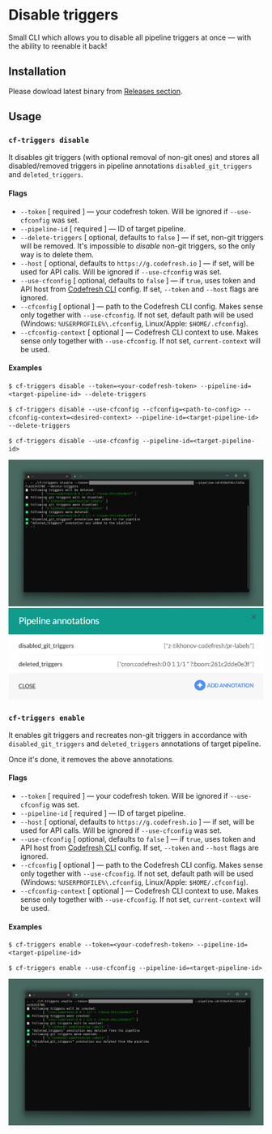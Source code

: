 # Disable triggers

Small CLI which allows you to disable all pipeline triggers at once — with the
ability to reenable it back!

## Installation

Please dowload latest binary from
[Releases section](https://github.com/codefresh-support/disable-triggers/releases).

## Usage

### `cf-triggers disable`

It disables git triggers (with optional removal of non-git ones) and stores all
disabled/removed triggers in pipeline annotations `disabled_git_triggers` and
`deleted_triggers`.

#### Flags

- `--token` [ required ] — your codefresh token. Will be ignored if
  `--use-cfconfig` was set.
- `--pipeline-id` [ required ] — ID of target pipeline.
- `--delete-triggers` [ optional, defaults to `false` ] — if set, non-git
  triggers will be removed. It's impossible to _disable_ non-git triggers, so
  the only way is to delete them.
- `--host` [ optional, defaults to `https://g.codefresh.io` ] — if set, will be
  used for API calls. Will be ignored if `--use-cfconfig` was set.
- `--use-cfconfig` [ optional, defaults to `false` ] — if `true`, uses token and
  API host from [Codefresh CLI](https://codefresh-io.github.io/cli/) config. If
  set, `--token` and `--host` flags are ignored.
- `--cfconfig` [ optional ] — path to the Codefresh CLI config. Makes sense only
  together with `--use-cfconfig`. If not set, default path will be used
  (Windows: `%USERPROFILE%\.cfconfig`, Linux/Apple: `$HOME/.cfconfig`).
- `--cfconfig-context` [ optional ] — Codefresh CLI context to use. Makes sense
  only together with `--use-cfconfig`. If not set, `current-context` will be
  used.

#### Examples

```Shell
$ cf-triggers disable --token=<your-codefresh-token> --pipeline-id=<target-pipeline-id> --delete-triggers
```

```Shell
$ cf-triggers disable --use-cfconfig --cfconfig=<path-to-config> --cfconfig-context=<desired-context> --pipeline-id=<target-pipeline-id> --delete-triggers
```

```Shell
$ cf-triggers disable --use-cfconfig --pipeline-id=<target-pipeline-id>
```

![Disable triggers example](./assets/disable-example.png)
![Annotations example](./assets/annotations-example.png)

### `cf-triggers enable`

It enables git triggers and recreates non-git triggers in accordance with
`disabled_git_triggers` and `deleted_triggers` annotations of target pipeline.

Once it's done, it removes the above annotations.

#### Flags

- `--token` [ required ] — your codefresh token. Will be ignored if
  `--use-cfconfig` was set.
- `--pipeline-id` [ required ] — ID of target pipeline.
- `--host` [ optional, defaults to `https://g.codefresh.io` ] — if set, will be
  used for API calls. Will be ignored if `--use-cfconfig` was set.
- `--use-cfconfig` [ optional, defaults to `false` ] — if `true`, uses token and
  API host from [Codefresh CLI](https://codefresh-io.github.io/cli/) config. If
  set, `--token` and `--host` flags are ignored.
- `--cfconfig` [ optional ] — path to the Codefresh CLI config. Makes sense only
  together with `--use-cfconfig`. If not set, default path will be used
  (Windows: `%USERPROFILE%\.cfconfig`, Linux/Apple: `$HOME/.cfconfig`).
- `--cfconfig-context` [ optional ] — Codefresh CLI context to use. Makes sense
  only together with `--use-cfconfig`. If not set, `current-context` will be
  used.

#### Examples

```Shell
$ cf-triggers enable --token=<your-codefresh-token> --pipeline-id=<target-pipeline-id>
```

```Shell
$ cf-triggers enable --use-cfconfig --pipeline-id=<target-pipeline-id>
```

![Enable triggers example](./assets/enable-example.png)
